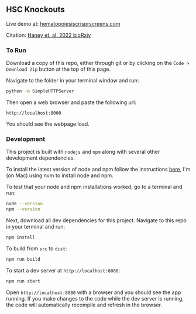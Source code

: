 ## HSC Knockouts

Live demo at: [hematopoiesiscrisprscreens.com](http://www.hematopoiesiscrisprscreens.com/)

Citation: [Haney et. al. 2022 bioRxiv](https://biorxiv.org/cgi/content/short/2022.07.22.501030v1)

### To Run

Download a copy of this repo, either through git or by clicking on the `Code > Download Zip` button at the top of this page.

Navigate to the folder in your terminal window and run:

```sh
python -m SimpleHTTPServer
```

Then open a web browser and paste the following url:

```
http://localhost:8000
```

You should see the webpage load.


### Development

This project is built with `nodejs` and `npm` along with several other development dependencies.

To install the latest version of node and npm follow the instructions [here](https://docs.npmjs.com/downloading-and-installing-node-js-and-npm), I'm (on Mac) using nvm to install node and npm.

To test that your node and npm installations worked, go to a terminal and run:

```sh
node --version
npm --version
```

Next, download all dev dependencies for this project.  Navigate to this repo in your terminal and run:

```sh
npm install
```

To build from `src` to `dist`:

```sh
npm run build
```

To start a dev server at `http://localhost:8080`:

```sh
npm run start
```

Open `http://localhost:8080` with a browser and you should see the app running.  If you make changes to the code while the dev server is running, the code will automatically recompile and refresh in the browser.


